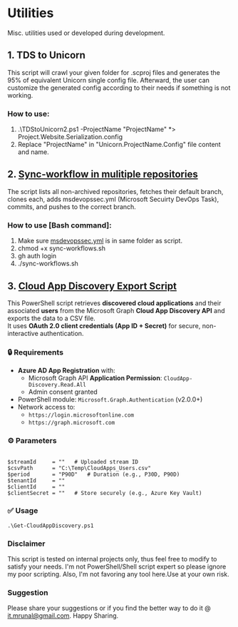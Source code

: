 # Utilities
Misc. utilities used or developed during development.


## 1. TDS to Unicorn
This script will crawl your given folder for .scproj files and generates the 95% of equivalent Unicorn single config file. Afterward, the user can customize the generated config according to their needs if something is not working.

### How to use:

1. .\TDStoUnicorn2.ps1 -ProjectName "ProjectName"  *> Project.Website.Serialization.config
2. Replace "ProjectName" in "Unicorn.ProjectName.Config" file content and name.

## 2. [Sync-workflow in mulitiple repositories](https://github.com/mrunalbrahmbhatt/Utilities/blob/master/sync-workflows.sh)
The script lists all non-archived repositories, fetches their default branch, clones each, adds msdevopssec.yml (Microsoft Secuirty DevOps Task), commits, and pushes to the correct branch.
### How to use [Bash command]:

1. Make sure [msdevopssec.yml](https://github.com/mrunalbrahmbhatt/Utilities/blob/master/.github/workflows/msdevopssec.yml) is in same folder as script.
2. chmod +x sync-workflows.sh
3. gh auth login
4. ./sync-workflows.sh



## 3. [Cloud App Discovery Export Script](https://github.com/mrunalbrahmbhatt/Utilities/blob/master/Get-CloudAppDiscovery.ps1)
This PowerShell script retrieves **discovered cloud applications** and their associated **users** from the Microsoft Graph **Cloud App Discovery API** and exports the data to a CSV file.  
It uses **OAuth 2.0 client credentials (App ID + Secret)** for secure, non-interactive authentication.


### 🔒 Requirements
- **Azure AD App Registration** with:
  - Microsoft Graph API **Application Permission**: `CloudApp-Discovery.Read.All`
  - Admin consent granted
- PowerShell module: `Microsoft.Graph.Authentication` (v2.0.0+)
- Network access to:
  - `https://login.microsoftonline.com`
  - `https://graph.microsoft.com`


### ⚙️ Parameters

<pre><code class="language-powershell">
$streamId     = ""   # Uploaded stream ID
$csvPath      = "C:\Temp\CloudApps_Users.csv"
$period       = "P90D"   # Duration (e.g., P30D, P90D)
$tenantId     = ""
$clientId     = ""
$clientSecret = ""   # Store securely (e.g., Azure Key Vault)
</code></pre>

### ✅ Usage
<pre><code class="language-powershell">.\Get-CloudAppDiscovery.ps1</code></pre>


### Disclaimer

This script is tested on internal projects only, thus feel free to modify to satisfy your needs. I'm not PowerShell/Shell script expert so please ignore my poor scripting. Also, I'm not favoring any tool here.Use at your own risk.

### Suggestion

Please share your suggestions or if you find the better way to do it @ it.mrunal@gmail.com.
Happy Sharing.


